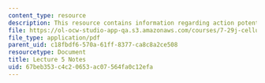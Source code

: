 ```yaml
---
content_type: resource
description: This resource contains information regarding action potential II.
file: https://ol-ocw-studio-app-qa.s3.amazonaws.com/courses/7-29j-cellular-neurobiology-spring-2012/67beb353c4c20653ac07564fa0c12efa_MIT7_29JS12_lecture5.pdf
file_type: application/pdf
parent_uid: c18fbdf6-570a-61ff-8377-ca8c8a2ce508
resourcetype: Document
title: Lecture 5 Notes
uid: 67beb353-c4c2-0653-ac07-564fa0c12efa
---
```

